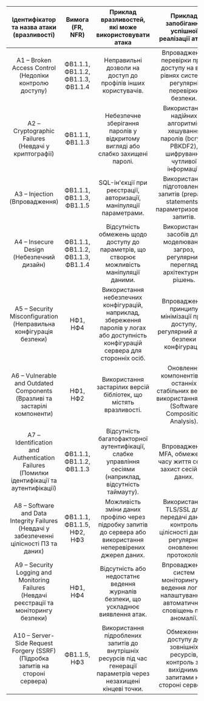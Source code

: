 | Ідентифікатор та назва атаки (вразливості) | Вимога (FR, NFR) | Приклад вразливостей, які може використовувати атака | Приклад запобігання успішної реалізації атаки |
|:---:|:---:|:---:|:---:|
| A1 – Broken Access Control (Недоліки контролю доступу) | ФВ1.1.1, ФВ1.1.2, ФВ1.1.3, ФВ1.1.4 | Неправильні дозволи на доступ до профілів інших користувачів. | Впровадження перевірки прав доступу на всіх рівнях системи, регулярні перевірки безпеки. |
| A2 – Cryptographic Failures (Невдачі у криптографії) | ФВ1.1.1, ФВ1.1.3 | Небезпечне зберігання паролів у відкритому вигляді або слабко захищені паролі. | Використання надійних алгоритмів хешування паролів (bcrypt, PBKDF2), шифрування чутливої інформації. |
| A3 – Injection (Впровадження) | ФВ1.1.1, ФВ1.1.3, ФВ1.1.5 | SQL-ін'єкції при реєстрації, авторизації, маніпуляції параметрами. | Використання підготовлених запитів (prepared statements), параметризованих запитів. |
| A4 – Insecure Design (Небезпечний дизайн) | ФВ1.1.1, ФВ1.1.2, ФВ1.1.3, ФВ1.1.4 | Відсутність обмежень щодо доступу до параметрів, що створює можливість маніпуляції даними. | Використання засобів для моделювання загроз, регулярний перегляд архітектурних рішень. |
| A5 – Security Misconfiguration (Неправильна конфігурація безпеки) | НФ1, НФ4 | Використання небезпечних конфігурацій, наприклад, збереження паролів у логах або доступність конфігурацій сервера для сторонніх осіб. | Впровадження принципу мінімізації прав доступу, регулярний аудит безпеки конфігурацій. |
| A6 – Vulnerable and Outdated Components (Вразливі та застарілі компоненти) | НФ1, НФ2 | Використання застарілих версій бібліотек, що містять вразливості. | Оновлення компонентів до останніх стабільних версій, використання SCA (Software Composition Analysis). |
| A7 – Identification and Authentication Failures (Помилки ідентифікації та аутентифікації) | ФВ1.1.1, ФВ1.1.2, ФВ1.1.3 | Відсутність багатофакторної аутентифікації, слабке управління сесіями (наприклад, відсутність таймауту). | Впровадження MFA, обмеження часу життя сесій, захист сесійних даних. |
| A8 – Software and Data Integrity Failures (Невдачі у забезпеченні цілісності ПЗ та даних) |	ФВ1.1.1, ФВ1.1.5, НФ2, НФ3 |	Можливість зміни даних профілю через підробку запитів до сервера або використання неперевірених джерел даних. |	Використання TLS/SSL для передачі даних, контроль цілісності даних, регулярне оновлення протоколів.
| A9 – Security Logging and Monitoring Failures (Невдачі реєстрації та моніторингу безпеки) |	НФ1, НФ4 |	Відсутність або недостатнє ведення журналів безпеки, що ускладнює виявлення атак. |	Впровадження систем моніторингу та ведення логів з налаштуванням автоматичних сповіщень про аномалії.
A10 – Server-Side Request Forgery (SSRF) (Підробка запитів на стороні сервера) |	ФВ1.1.5, НФ3 |	Використання підроблених запитів до внутрішніх ресурсів під час генерації параметрів через незахищені кінцеві точки. |	Обмеження доступу до зовнішніх ресурсів, контроль за вихідними запитами на стороні сервера.

